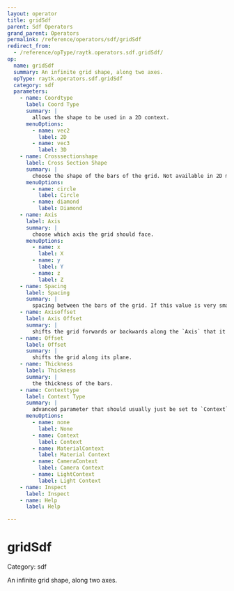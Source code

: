 ```yaml
---
layout: operator
title: gridSdf
parent: Sdf Operators
grand_parent: Operators
permalink: /reference/operators/sdf/gridSdf
redirect_from:
  - /reference/opType/raytk.operators.sdf.gridSdf/
op:
  name: gridSdf
  summary: An infinite grid shape, along two axes.
  opType: raytk.operators.sdf.gridSdf
  category: sdf
  parameters:
    - name: Coordtype
      label: Coord Type
      summary: |
        allows the shape to be used in a 2D context.
      menuOptions:
        - name: vec2
          label: 2D
        - name: vec3
          label: 3D
    - name: Crosssectionshape
      label: Cross Section Shape
      summary: |
        choose the shape of the bars of the grid. Not available in 2D mode.
      menuOptions:
        - name: circle
          label: Circle
        - name: diamond
          label: Diamond
    - name: Axis
      label: Axis
      summary: |
        choose which axis the grid should face.
      menuOptions:
        - name: x
          label: X
        - name: y
          label: Y
        - name: z
          label: Z
    - name: Spacing
      label: Spacing
      summary: |
        spacing between the bars of the grid. If this value is very small and the `Thickness` is high enough, the bars can merge into a solid surface. But if it is set to zero the grid will disappear due to a calculation error.
    - name: Axisoffset
      label: Axis Offset
      summary: |
        shifts the grid forwards or backwards along the `Axis` that it is facing. Not available in 2D mode.
    - name: Offset
      label: Offset
      summary: |
        shifts the grid along its plane.
    - name: Thickness
      label: Thickness
      summary: |
        the thickness of the bars.
    - name: Contexttype
      label: Context Type
      summary: |
        advanced parameter that should usually just be set to `Context`
      menuOptions:
        - name: none
          label: None
        - name: Context
          label: Context
        - name: MaterialContext
          label: Material Context
        - name: CameraContext
          label: Camera Context
        - name: LightContext
          label: Light Context
    - name: Inspect
      label: Inspect
    - name: Help
      label: Help

---
```


# gridSdf

Category: sdf



An infinite grid shape, along two axes.